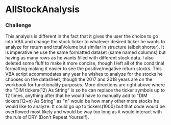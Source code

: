 # AllStockAnalysis
### Challenge
This analysis is different in the fact that it gives the user the choice to go into VBA and change the stock ticker to whatever desired ticker he wants to analyze for return and totalVolume but similar in structure (albeit shorter). It is imperative he use the same formatted dataset (same named columns) but having as many rows as he wants filled with different stock data.  I also deleted some fluff to make it more concise, though I left all of the conditinal formatting making it easier to see the positive/negative return stocks. This VBA script accommodates any year he wishes to analyze for the stocks he chooses on the datasheet, though the 2017 and 2018 years are on the workbook for functionality purposes. More directions are right above where the "DIM tickers(12) As String" is so he can replace the ticker symbols up to 12 times, anything after that he would have to manually add to "DIM tickers(12+n) As String" as "n" would be how many other more stocks he would like to analyze. It could go up to tickers(1000) but that code would be overflowed most likely and would be way too long as it would interact with the rule of DRY (Don't Repeat Yourself).
